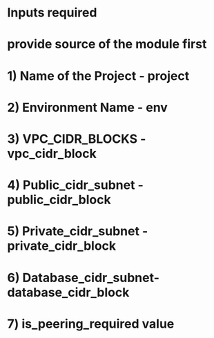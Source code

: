 #  Inputs required
#  provide source of the module first 
#  1) Name of the Project - project
#  2) Environment Name    - env
#  3) VPC_CIDR_BLOCKS     - vpc_cidr_block
#  4) Public_cidr_subnet  - public_cidr_block
#  5) Private_cidr_subnet - private_cidr_block
#  6) Database_cidr_subnet- database_cidr_block
#  7) is_peering_required value